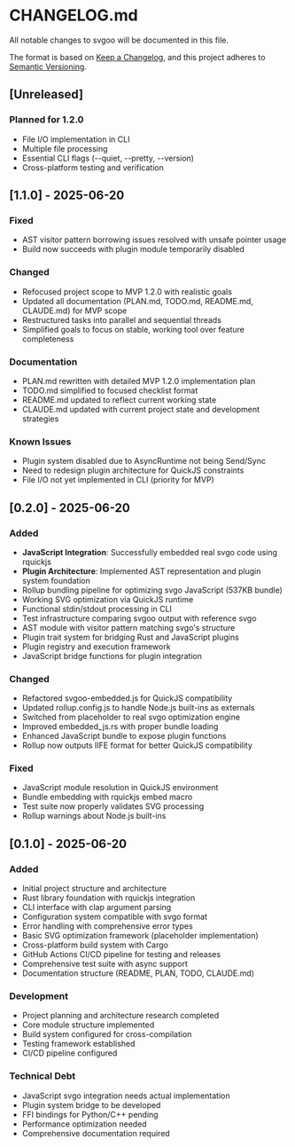 # CHANGELOG.md

All notable changes to svgoo will be documented in this file.

The format is based on [Keep a Changelog](https://keepachangelog.com/en/1.0.0/),
and this project adheres to [Semantic Versioning](https://semver.org/spec/v2.0.0.html).

## [Unreleased]

### Planned for 1.2.0
- File I/O implementation in CLI
- Multiple file processing
- Essential CLI flags (--quiet, --pretty, --version)
- Cross-platform testing and verification

## [1.1.0] - 2025-06-20

### Fixed  
- AST visitor pattern borrowing issues resolved with unsafe pointer usage
- Build now succeeds with plugin module temporarily disabled

### Changed
- Refocused project scope to MVP 1.2.0 with realistic goals
- Updated all documentation (PLAN.md, TODO.md, README.md, CLAUDE.md) for MVP scope
- Restructured tasks into parallel and sequential threads
- Simplified goals to focus on stable, working tool over feature completeness

### Documentation
- PLAN.md rewritten with detailed MVP 1.2.0 implementation plan
- TODO.md simplified to focused checklist format
- README.md updated to reflect current working state
- CLAUDE.md updated with current project state and development strategies

### Known Issues
- Plugin system disabled due to AsyncRuntime not being Send/Sync
- Need to redesign plugin architecture for QuickJS constraints
- File I/O not yet implemented in CLI (priority for MVP)

## [0.2.0] - 2025-06-20

### Added
- **JavaScript Integration**: Successfully embedded real svgo code using rquickjs
- **Plugin Architecture**: Implemented AST representation and plugin system foundation
- Rollup bundling pipeline for optimizing svgo JavaScript (537KB bundle)
- Working SVG optimization via QuickJS runtime
- Functional stdin/stdout processing in CLI
- Test infrastructure comparing svgoo output with reference svgo
- AST module with visitor pattern matching svgo's structure
- Plugin trait system for bridging Rust and JavaScript plugins
- Plugin registry and execution framework
- JavaScript bridge functions for plugin integration

### Changed
- Refactored svgoo-embedded.js for QuickJS compatibility
- Updated rollup.config.js to handle Node.js built-ins as externals
- Switched from placeholder to real svgo optimization engine
- Improved embedded_js.rs with proper bundle loading
- Enhanced JavaScript bundle to expose plugin functions
- Rollup now outputs IIFE format for better QuickJS compatibility

### Fixed
- JavaScript module resolution in QuickJS environment
- Bundle embedding with rquickjs embed macro
- Test suite now properly validates SVG processing
- Rollup warnings about Node.js built-ins

## [0.1.0] - 2025-06-20

### Added
- Initial project structure and architecture
- Rust library foundation with rquickjs integration
- CLI interface with clap argument parsing
- Configuration system compatible with svgo format
- Error handling with comprehensive error types
- Basic SVG optimization framework (placeholder implementation)
- Cross-platform build system with Cargo
- GitHub Actions CI/CD pipeline for testing and releases
- Comprehensive test suite with async support
- Documentation structure (README, PLAN, TODO, CLAUDE.md)

### Development
- Project planning and architecture research completed
- Core module structure implemented
- Build system configured for cross-compilation
- Testing framework established
- CI/CD pipeline configured

### Technical Debt
- JavaScript svgo integration needs actual implementation
- Plugin system bridge to be developed
- FFI bindings for Python/C++ pending
- Performance optimization needed
- Comprehensive documentation required